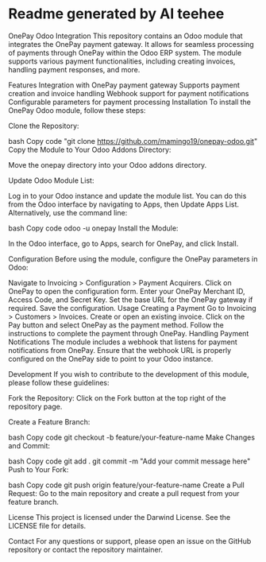 # Readme generated by AI teehee

OnePay Odoo Integration
This repository contains an Odoo module that integrates the OnePay payment gateway. It allows for seamless processing of payments through OnePay within the Odoo ERP system. The module supports various payment functionalities, including creating invoices, handling payment responses, and more.

Features
Integration with OnePay payment gateway
Supports payment creation and invoice handling
Webhook support for payment notifications
Configurable parameters for payment processing
Installation
To install the OnePay Odoo module, follow these steps:

Clone the Repository:

bash
Copy code
"git clone https://github.com/mamingo19/onepay-odoo.git"
Copy the Module to Your Odoo Addons Directory:

Move the onepay directory into your Odoo addons directory.

Update Odoo Module List:

Log in to your Odoo instance and update the module list. You can do this from the Odoo interface by navigating to Apps, then Update Apps List. Alternatively, use the command line:

bash
Copy code
odoo -u onepay
Install the Module:

In the Odoo interface, go to Apps, search for OnePay, and click Install.

Configuration
Before using the module, configure the OnePay parameters in Odoo:

Navigate to Invoicing > Configuration > Payment Acquirers.
Click on OnePay to open the configuration form.
Enter your OnePay Merchant ID, Access Code, and Secret Key.
Set the base URL for the OnePay gateway if required.
Save the configuration.
Usage
Creating a Payment
Go to Invoicing > Customers > Invoices.
Create or open an existing invoice.
Click on the Pay button and select OnePay as the payment method.
Follow the instructions to complete the payment through OnePay.
Handling Payment Notifications
The module includes a webhook that listens for payment notifications from OnePay. Ensure that the webhook URL is properly configured on the OnePay side to point to your Odoo instance.

Development
If you wish to contribute to the development of this module, please follow these guidelines:

Fork the Repository:
Click on the Fork button at the top right of the repository page.

Create a Feature Branch:

bash
Copy code
git checkout -b feature/your-feature-name
Make Changes and Commit:

bash
Copy code
git add .
git commit -m "Add your commit message here"
Push to Your Fork:

bash
Copy code
git push origin feature/your-feature-name
Create a Pull Request:
Go to the main repository and create a pull request from your feature branch.

License
This project is licensed under the Darwind License. See the LICENSE file for details.

Contact
For any questions or support, please open an issue on the GitHub repository or contact the repository maintainer.
